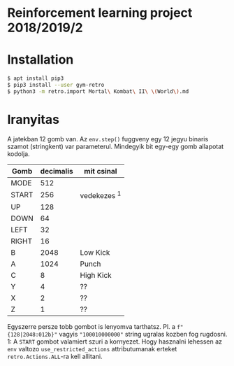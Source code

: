 # Reinforcement learning project 2018/2019/2

# Installation
```sh
$ apt install pip3
$ pip3 install --user gym-retro
$ python3 -m retro.import Mortal\ Kombat\ II\ \(World\).md
```

# Iranyitas
A jatekban 12 gomb van. Az `env.step()` fuggveny egy 12 jegyu binaris szamot (stringkent) var parameterul. Mindegyik bit egy-egy gomb allapotat kodolja.

| Gomb | decimalis | mit csinal |
|---|---|---|
| MODE  | 512  |   |
| START | 256  | vedekezes <sup>1</sup> |
| UP    | 128  |   |
| DOWN  | 64   |   |
| LEFT  | 32   |   |
| RIGHT | 16   |   |
| B     | 2048 | Low Kick  |
| A     | 1024 | Punch     |
| C     | 8    | High Kick |
| Y     | 4    | ?? |
| X     | 2    | ?? |
| Z     | 1    | ?? |

Egyszerre persze tobb gombot is lenyomva tarthatsz. Pl. a `f"{128|2048:012b}"` vagyis `"100010000000"` string ugralas kozben fog rugdosni.  
1: A `START` gombot valamiert szuri a kornyezet. Hogy hasznalni lehessen az `env` valtozo `use_restricted_actions` attributumanak erteket `retro.Actions.ALL`-ra kell allitani.
